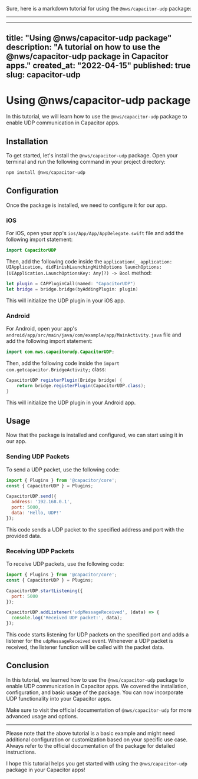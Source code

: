 Sure, here is a markdown tutorial for using the `@nws/capacitor-udp` package:

---

---
title: "Using @nws/capacitor-udp package"
description: "A tutorial on how to use the @nws/capacitor-udp package in Capacitor apps."
created_at: "2022-04-15"
published: true
slug: capacitor-udp
---

# Using @nws/capacitor-udp package

In this tutorial, we will learn how to use the `@nws/capacitor-udp` package to enable UDP communication in Capacitor apps.

## Installation

To get started, let's install the `@nws/capacitor-udp` package. Open your terminal and run the following command in your project directory:

```bash
npm install @nws/capacitor-udp
```

## Configuration

Once the package is installed, we need to configure it for our app. 

### iOS

For iOS, open your app's `ios/App/App/AppDelegate.swift` file and add the following import statement:

```swift
import CapacitorUDP
```

Then, add the following code inside the `application(_ application: UIApplication, didFinishLaunchingWithOptions launchOptions: [UIApplication.LaunchOptionsKey: Any]?) -> Bool` method:

```swift
let plugin = CAPPluginCall(named: "CapacitorUDP")
let bridge = bridge.bridge(byAddingPlugin: plugin)
```

This will initialize the UDP plugin in your iOS app.

### Android

For Android, open your app's `android/app/src/main/java/com/example/app/MainActivity.java` file and add the following import statement:

```java
import com.nws.capacitorudp.CapacitorUDP;
```

Then, add the following code inside the `import com.getcapacitor.BridgeActivity;` class:

```java
CapacitorUDP registerPlugin(Bridge bridge) {
    return bridge.registerPlugin(CapacitorUDP.class);
}
```

This will initialize the UDP plugin in your Android app.

## Usage

Now that the package is installed and configured, we can start using it in our app.

### Sending UDP Packets

To send a UDP packet, use the following code:

```javascript
import { Plugins } from '@capacitor/core';
const { CapacitorUDP } = Plugins;

CapacitorUDP.send({
  address: '192.168.0.1',
  port: 5000,
  data: 'Hello, UDP!'
});
```

This code sends a UDP packet to the specified address and port with the provided data.

### Receiving UDP Packets

To receive UDP packets, use the following code:

```javascript
import { Plugins } from '@capacitor/core';
const { CapacitorUDP } = Plugins;

CapacitorUDP.startListening({
  port: 5000
});

CapacitorUDP.addListener('udpMessageReceived', (data) => {
  console.log('Received UDP packet:', data);
});
```

This code starts listening for UDP packets on the specified port and adds a listener for the `udpMessageReceived` event. Whenever a UDP packet is received, the listener function will be called with the packet data.

## Conclusion

In this tutorial, we learned how to use the `@nws/capacitor-udp` package to enable UDP communication in Capacitor apps. We covered the installation, configuration, and basic usage of the package. You can now incorporate UDP functionality into your Capacitor apps.

Make sure to visit the official documentation of `@nws/capacitor-udp` for more advanced usage and options.

---

Please note that the above tutorial is a basic example and might need additional configuration or customization based on your specific use case. Always refer to the official documentation of the package for detailed instructions.

I hope this tutorial helps you get started with using the `@nws/capacitor-udp` package in your Capacitor apps!